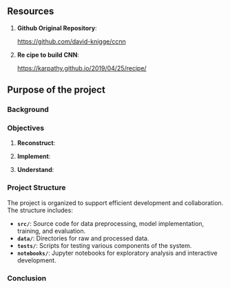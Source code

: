 ## Resources

1. **Github Original Repository**: 
   
    https://github.com/david-knigge/ccnn
    
2. **Re cipe to build CNN**:  

    https://karpathy.github.io/2019/04/25/recipe/

## Purpose of the project

### Background



### Objectives

1. **Reconstruct**: 
   
2. **Implement**: 
   
3. **Understand**: 

### Project Structure

The project is organized to support efficient development and collaboration. The structure includes:

- **`src/`**: Source code for data preprocessing, model implementation, training, and evaluation.
- **`data/`**: Directories for raw and processed data.
- **`tests/`**: Scripts for testing various components of the system.
- **`notebooks/`**: Jupyter notebooks for exploratory analysis and interactive development.

### Conclusion

